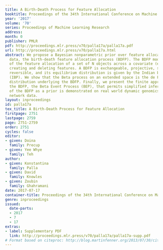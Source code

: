 ```yaml
---
title: A Birth-Death Process for Feature Allocation
booktitle: Proceedings of the 34th International Conference on Machine Learning
year: '2017'
volume: '70'
series: Proceedings of Machine Learning Research
address: 
month: 0
publisher: PMLR
pdf: http://proceedings.mlr.press/v70/palla17a/palla17a.pdf
url: http://proceedings.mlr.press/v70/palla17a.html
abstract: We propose a Bayesian nonparametric prior over feature allocations for sequential
  data, the birth-death feature allocation process (BDFP). The BDFP models the evolution
  of the feature allocation of a set of N objects across a covariate (e.g. time) by
  creating and deleting features. A BDFP is exchangeable, projective, stationary and
  reversible, and its equilibrium distribution is given by the Indian buffet process
  (IBP). We show that the Beta process on an extended space is the de Finetti mixing
  distribution underlying the BDFP. Finally, we present the finite approximation of
  the BDFP, the Beta Event Process (BEP), that permits simplified inference. The utility
  of the BDFP as a prior is demonstrated on real world dynamic genomics and social
  network data.
layout: inproceedings
id: palla17a
tex_title: A Birth-Death Process for Feature Allocation
firstpage: 2751
lastpage: 2759
page: 2751-2759
order: 2751
cycles: false
editor:
- given: Doina
  family: Precup
- given: Yee Whye
  family: Teh
author:
- given: Konstantina
  family: Palla
- given: David
  family: Knowles
- given: Zoubin
  family: Ghahramani
date: 2017-07-17
container-title: Proceedings of the 34th International Conference on Machine Learning
genre: inproceedings
issued:
  date-parts:
  - 2017
  - 7
  - 17
extras:
- label: Supplementary PDF
  link: http://proceedings.mlr.press/v70/palla17a/palla17a-supp.pdf
# Format based on citeproc: http://blog.martinfenner.org/2013/07/30/citeproc-yaml-for-bibliographies/
---
```


